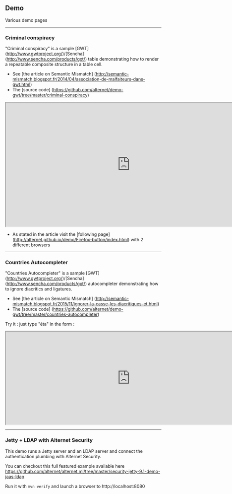 ## Demo

Various demo pages

---

### <a name="criminalConspiracy">Criminal conspiracy</a>

"Criminal conspiracy" is a sample [GWT] (http://www.gwtproject.org/)/[Sencha] (http://www.sencha.com/products/gxt/) table demonstrating 
how to render a repeatable composite structure in a table cell.

* See [the article on Semantic Mismatch] (http://semantic-mismatch.blogspot.fr/2014/04/association-de-malfaiteurs-dans-gwt.html)
* The [source code] (https://github.com/alternet/demo-gwt/tree/master/criminal-conspiracy)

<iframe width="800" height="400" border="0" src="http://alternet.github.io/demo/Conspiracy/" ></iframe>

* As stated in the article visit the [following page] (http://alternet.github.io/demo/Firefox-button/index.html) with 2 different browsers

---

### <a name="countriesAutocompleter">Countries Autocompleter</a>

"Countries Autocompleter" is a sample [GWT] (http://www.gwtproject.org/)/[Sencha] (http://www.sencha.com/products/gxt/) autocompleter demonstrating 
how to ignore diacritics and ligatures.

* See [the article on Semantic Mismatch] (http://semantic-mismatch.blogspot.fr/2015/11/ignorer-la-casse-les-diacritiques-et.html)
* The [source code] (https://github.com/alternet/demo-gwt/tree/master/countries-autocompleter)

Try it : just type "éta" in the form :

<iframe width="800" height="300" border="0" src="http://alternet.github.io/demo/Countries/index.html" ></iframe>

---

### <a name="jettySecurity">Jetty + LDAP with Alternet Security</a>

This demo runs a Jetty server and an LDAP server and connect the authentication plumbing with Alternet Security.

You can checkout this full featured example available here https://github.com/alternet/alternet.ml/tree/master/security-jetty-9.1-demo-jaas-ldap

Run it with `mvn verify` and launch a browser to http://localhost:8080

